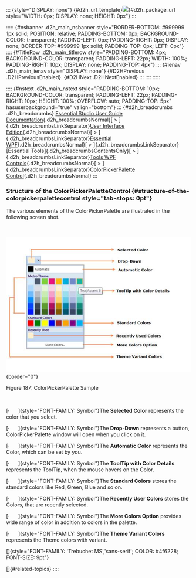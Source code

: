 ::: {style="DISPLAY: none"}
[](ms-xhelp:///?Id=d2h_url_template){#d2h_url_template}![](!package_url!){#d2h_package_url style="WIDTH: 0px; DISPLAY: none; HEIGHT: 0px"}
:::

::::: {#nsbanner .d2h_main_nsbanner style="BORDER-BOTTOM: #999999 1px solid; POSITION: relative; PADDING-BOTTOM: 0px; BACKGROUND-COLOR: transparent; PADDING-LEFT: 0px; PADDING-RIGHT: 0px; DISPLAY: none; BORDER-TOP: #999999 1px solid; PADDING-TOP: 0px; LEFT: 0px"}
:::: {#TitleRow .d2h_main_titlerow style="PADDING-BOTTOM: 4px; BACKGROUND-COLOR: transparent; PADDING-LEFT: 22px; WIDTH: 100%; PADDING-RIGHT: 10px; DISPLAY: none; PADDING-TOP: 4px"}
::: {#ienav .d2h_main_ienav style="DISPLAY: none"}
[](ms-xhelp:///?Id=37559eb2-47d4-4a08-80de-268f49344cc3){#D2HPrevious .D2HPreviousEnabled}  [](ms-xhelp:///?Id=dec05732-6348-4909-9d25-5e4c790d3d11){#D2HNext .D2HNextEnabled}
:::
::::
:::::

:::: {#nstext .d2h_main_nstext style="PADDING-BOTTOM: 10px; BACKGROUND-COLOR: transparent; PADDING-LEFT: 22px; PADDING-RIGHT: 10px; HEIGHT: 100%; OVERFLOW: auto; PADDING-TOP: 5px" hasuserbackground="true" valign="bottom"}
::: {#d2h_breadcrumbs .d2h_breadcrumbs}
[Essential Studio User Guide Documentation](ms-xhelp:///?Id=12457748-09e3-4d74-a240-8e049cedf030){.d2h_breadcrumbsNormal}[ \> ]{.d2h_breadcrumbsLinkSeparator}[User Interface Edition](ms-xhelp:///?Id=c29296b7-531c-413b-a0ec-488ca1f7f669){.d2h_breadcrumbsNormal}[ \> ]{.d2h_breadcrumbsLinkSeparator}[Essential WPF](ms-xhelp:///?Id=7f4f82c5-151c-4262-94d0-75c4626c77bc){.d2h_breadcrumbsNormal}[ \> ]{.d2h_breadcrumbsLinkSeparator}[Essential Tools]{.d2h_breadcrumbsContentsOnly}[ \> ]{.d2h_breadcrumbsLinkSeparator}[Tools WPF Controls](ms-xhelp:///?Id=2ea58a12-9426-4a63-96b4-89eb80232c2c){.d2h_breadcrumbsNormal}[ \> ]{.d2h_breadcrumbsLinkSeparator}[ColorPickerPalette Control](ms-xhelp:///?Id=37559eb2-47d4-4a08-80de-268f49344cc3){.d2h_breadcrumbsNormal}
:::

### Structure of the ColorPickerPaletteControl {#structure-of-the-colorpickerpalettecontrol style="tab-stops: 0pt"}

The various elements of the ColorPickerPalette are illustrated in the following screen shot.

 

![](ImagesExt/image30_187.jpg){border="0"}

Figure 187: ColorPickerPalette Sample

 

[·      ]{style="FONT-FAMILY: Symbol"}The **Selected Color** represents the color that you select.

[·      ]{style="FONT-FAMILY: Symbol"}The **Drop-Down** represents a button, ColorPickerPalette window will open when you click on it.

[·      ]{style="FONT-FAMILY: Symbol"}The **Automatic Color** represents the Color, which can be set by you.

[·      ]{style="FONT-FAMILY: Symbol"}The **ToolTip with Color Details** represents the ToolTip, when the mouse hovers on the Color.

[·      ]{style="FONT-FAMILY: Symbol"}The **Standard Colors** stores the standard colors like Red, Green, Blue and so on.

[·      ]{style="FONT-FAMILY: Symbol"}The **Recently User Colors** stores the Colors, that are recently selected.

[·      ]{style="FONT-FAMILY: Symbol"}The **More Colors Option** provides wide range of color in addition to colors in the palette.

[·      ]{style="FONT-FAMILY: Symbol"}The **Theme Variant Colors** represents the Theme colors with variant.

[]{style="FONT-FAMILY: 'Trebuchet MS','sans-serif'; COLOR: #4f6228; FONT-SIZE: 9pt"} 

[]{#related-topics}
::::
